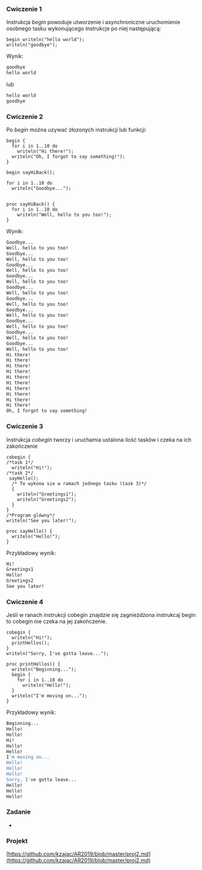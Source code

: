 <!-- class: center, middle, inverse -->

###  Cwiczenie 1



Instrukcja <i>begin</i> powoduje utworzenie i asynchroniczne uruchomienie osobnego tasku wykonującego instrukcje po niej następującą: 
```chapel
begin writeln("hello world");
writeln("goodbye");
```

Wynik:
```bash
goodbye
hello world
```
lub 
```bash
hello world
goodbye
```
###  Cwiczenie 2
Po <i> begin </i> można uzywać złozonych instrukcji lub funkcji:
```chapel
begin {
  for i in 1..10 do
    writeln("Hi there!");
  writeln("Oh, I forgot to say something!");
}

begin sayHiBack();

for i in 1..10 do
  writeln("Goodbye...");


proc sayHiBack() {
  for i in 1..10 do
    writeln("Well, hello to you too!");
}
```

Wynik:
```bash
Goodbye...
Well, hello to you too!
Goodbye...
Well, hello to you too!
Goodbye...
Well, hello to you too!
Goodbye...
Well, hello to you too!
Goodbye...
Well, hello to you too!
Goodbye...
Well, hello to you too!
Goodbye...
Well, hello to you too!
Goodbye...
Well, hello to you too!
Goodbye...
Well, hello to you too!
Goodbye...
Well, hello to you too!
Hi there!
Hi there!
Hi there!
Hi there!
Hi there!
Hi there!
Hi there!
Hi there!
Hi there!
Hi there!
Oh, I forgot to say something!

```
###  Cwiczenie 3
Instrukcja <i>cobegin </i> tworzy i uruchamia ustalona ilość tasków i czeka na ich zakończenie  
```chapel
cobegin {
/*task 1*/
  writeln("Hi!");
/*task 2*/
 sayHello();
  /* To wykona sie w ramach jednego tasku (task 3)*/
  {
    writeln("Greetings1");
    writeln("Greetings2");
  }
}
/*Program glówny*/
writeln("See you later!");

proc sayHello() {
  writeln("Hello!");
}
```
Przykładowy wynik:
```bash
Hi!
Greetings1
Hello!
Greetings2
See you later!
```
### Cwiczenie 4

Jeśli w ranach instrukcji cobegin znajdzie się zagnieżdżona instrukcaj begin to cobegin nie czeka na jej zakończenie.
```chapel
cobegin {
  writeln("Hi!");
  printHellos();
}
writeln("Sorry, I've gotta leave...");

proc printHellos() {
  writeln("Beginning...");
  begin {
    for i in 1..10 do
      writeln("Hello!");
  }
  writeln("I'm moving on...");
}
```
Przykładowy wynik:
```bash
Beginning...
Hello!
Hello!
Hi!
Hello!
Hello!
I'm moving on...
Hello!
Hello!
Hello!
Sorry, I've gotta leave...
Hello!
Hello!
Hello!
```
### Zadanie
*
### Projekt
[https://github.com/kzajac/AR2019/blob/master/proj2.md](https://github.com/kzajac/AR2019/blob/master/proj2.md)

